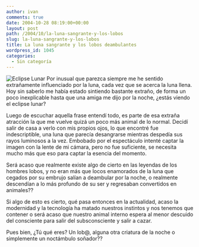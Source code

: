```yaml
---
author: ivan
comments: true
date: 2004-10-28 08:19:00+00:00
layout: post
path: /2004/10/la-luna-sangrante-y-los-lobos
slug: la-luna-sangrante-y-los-lobos
title: La luna sangrante y los lobos deambulantes
wordpress_id: 1045
categories:
  - Sin categoría
---
```


![Eclipse Lunar](http://amautacorp.com/staff/e-van/pictures/luna_roja.jpg) Por inusual que parezca siempre me he sentido extrañamente influenciado por la luna, cada vez que se acerca la luna llena. Hoy sin saberlo me había estado sintiendo bastante extraño, de forma un poco inexplicable hasta que una amiga me dijo por la noche, ¿estás viendo el eclipse lunar?

Luego de escuchar aquella frase entendí todo, es parte de esa extraña atracción la que me vuelve quizá un poco más animal de lo normal. Decidí salir de casa a verlo con mis propios ojos, lo que encontré fue indescriptible, una luna que parecía desangrarse mientras despedía sus rayos luminosos a la vez. Embobado por el espectáculo intenté captar la imagen con la lente de mi cámara, pero no fue suficiente, se necesita mucho más que eso para captar la esencia del momento.

Será acaso que realmente existe algo de cierto en las leyendas de los hombres lobos, y no eran más que locos enamorados de la luna que cegados por su embrujo salían a deambular por la noche, o realmente descendían a lo más profundo de su ser y regresaban convertidos en animales??

Si algo de esto es cierto, qué pasa entonces en la actualidad, acaso la modernidad y la tecnología ha matado nuestros instintos y nos tenemos que contener o será acaso que nuestro animal interno espera al menor descuido del consciente para salir del subsconsciente y salir a cazar.

Pues bien, ¿Tú qué eres? Un lob@, alguna otra criatura de la noche o simplemente un noctámbulo soñador??
